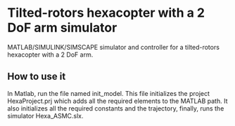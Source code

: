 # Tilted-rotors hexacopter with a 2 DoF arm simulator
MATLAB/SIMULINK/SIMSCAPE simulator and controller for a tilted-rotors hexacopter with a 2 DoF arm.

## How to use it
In Matlab, run the file named init_model. This file initializes the project HexaProject.prj which adds all the required elements to the MATLAB path. It also initializes all the required constants and the trajectory, finally, runs the simulator Hexa_ASMC.slx. 
